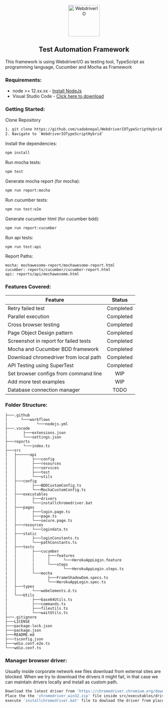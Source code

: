 <p align="center">
    <a href="https://webdriver.io/">
        <img alt="WebdriverIO" src="https://webdriver.io/assets/images/robot-3677788dd63849c56aa5cb3f332b12d5.svg" width="100">
    </a>
</p>

<h2 align="center"> Test Automation Framework </h2>
This framework is using WebdriverI/O as testing tool, TypeScript as programming language, Cucumber and Mocha as Framework

### Requirements:
-   node >= 12.xx.xx - [Install NodeJs](https://nodejs.org/en/download/)
-   Visual Studio Code - [Click here to download](https://code.visualstudio.com/download)

### Getting Started:
Clone Repository
```bash
1. git clone https://github.com/sadabnepal/WebdriverIOTypeScriptHybrid.git
2. Navigate to `WebdriverIOTypeScriptHybrid`
```

Install the dependencies:
```bash
npm install
```

Run mocha tests:
```bash
npm test
```
Generate mocha report (for mocha):
```bash
npm run report:mocha
```

Run cucumber tests:
```bash
npm run test:e2e
```
Generate cucumber html (for cucumber bdd):
```bash
npm run report:cucumber
```
Run api tests:
```bash
npm run test:api
```

Report Paths:
```
mocha: mochawesome-report/mochawesome-report.html
cucumber: reports/cucumber/cucumber-report.html
api: reports/api/mochawesome.html
```

### Features Covered:
| Feature                               | Status    |
| ------------------------------------- | :-------: |
| Retry failed test                     | Completed |
| Parallel execution                    | Completed |
| Cross browser testing                 | Completed |
| Page Object Design pattern            | Completed |
| Screenshot in report for failed tests | Completed |
| Mocha and Cucumber BDD framework      | Completed |
| Download chromedriver from local path | Completed |
| API Testing using SuperTest           | Completed |
| Set browser configs from command line | WIP       |
| Add more test examples                | WIP       |
| Database connection manager           | TODO      |

### Folder Structure:
```
├───.github
|      └───workflows
|     	      └───nodejs.yml
├───.vscode
|       ├───extensions.json
|       └───settings.json
├───reports
|       └───index.ts
├───src
|   ├──────api
|   │       ├───config
|   │       ├───resources
|   │       ├───services
|   │       ├───test
|   │       └───utils
|   ├───config
|   │  	    ├───BDDCustomConfig.ts
|   │       └───MochaCustomConfig.ts
|   ├───executables
|   │  	    ├───drivers
|   │       └───installchromedriver.bat
|   ├───pages
|   │  	    ├───login.page.ts
|   │	    ├───page.ts
|   │	    └───secure.page.ts
|   ├───resources
|   │       └───logindata.ts
|   ├───static
|   │       ├───loginConstants.ts
|   │       └───pathConstants.ts
|   ├───tests
|   │  	    ├───cucumber
|   |       |      ├───features
|   │       │      │      └───HerokuAppLogin.feature
|   │       |      └───steps
|   │       │             └───HerokuAppLogin.steps.ts
|   │       └───mocha
|   │              ├───FrameShadowDom.specs.ts
|   │              └───HerokuAppLogin.spec.ts
|   ├───types
|   │       └───webelements.d.ts
|   └───Utils
|           ├───base64Utils.ts
|           ├───commands.ts
|           ├───fileutils.ts
|           └───waitUtils.ts
├───.gitignore
├───LICENSE
├───package-lock.json
├───package.json
├───README.md
├───tsconfig.json
├───wdio.conf.e2e.ts
└───wdio.conf.ts
```

### Manager browser driver:
Usually inside corporate network exe files download from external sites are blocked.
When we try to download the drivers it might fail, in that case we can maintain drivers
locally and install as custom path.
```bash
Download the latest driver from 'https://chromedriver.chromium.org/downloads'
Place the the 'chromedriver_win32.zip' file inside src/executables/drivers 
execute 'installchromedriver.bat' file to dowload the driver from placed folder
```
